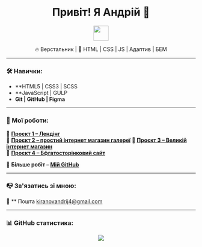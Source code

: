 <h1 align="center">Привіт! Я Андрій 👋</h1>

<p align="center">
  <img src="https://media.giphy.com/media/hvRJCLFzcasrR4ia7z/giphy.gif" width="40px"/>
</p>

<p align="center">
  🔥 Верстальник | 🎨 HTML | CSS | JS | Адаптив | БЕМ
</p>

---

### 🛠️ Навички:
- **HTML5 | CSS3 | SCSS
- **JavaScript | GULP 
- **Git | GitHub | Figma**

---

### 🚀 Мої роботи:
🌟 **[Проєкт 1 – Лендінг](https://andrii-kyrianov.github.io/Bean-Scene/)**  
🌟 **[Проєкт 2 – простий інтернет магазин галереї](https://andrii-kyrianov.github.io/Art-work/)**
🌟 **[Проєкт 3 – Великій інтернет магазин](https://andrii-kyrianov.github.io/Furniro/)**  
🌟 **[Проєкт 4 – Бфгатосторінковий сайт](https://andrii-kyrianov.github.io/desaire/)**

📌 **Більше робіт – [Мій GitHub](https://github.com/andrii-kyrianov)**  

---

### 📭 Зв'язатись зі мною:
 📧 ** Пошта kiranovandrij4@gmail.com



---

### 📊 GitHub статистика:
<p align="center">
  <img src="https://github-readme-stats.vercel.app/api?username=andrii-kyrianov&show_icons=true&theme=radical"/>
</p>


